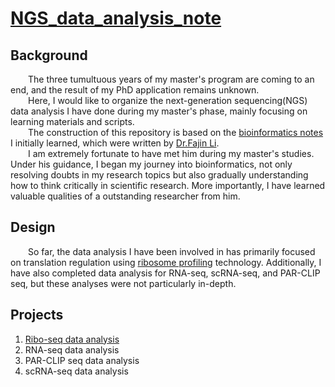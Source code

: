 # **[NGS_data_analysis_note](https://github.com/Zheyu-Ding/NGS_data_analysis_note/)**
## **Background**
&emsp;&emsp;The three tumultuous years of my master's program are coming to an end, and the result of my PhD application remains unknown. <br> 
&emsp;&emsp;Here, I would like to organize the next-generation sequencing(NGS) data analysis I have done during my master's phase, mainly focusing on learning materials and scripts. <br>
&emsp;&emsp;The construction of this repository is based on the [bioinformatics notes](https://github.com/Zheyu-Ding/NGS-data-analysis) I initially learned, which were written by [Dr.Fajin Li](https://scholar.google.com/citations?hl=en&user=Vj3JwOkAAAAJ). <br>
&emsp;&emsp;I am extremely fortunate to have met him during my master's studies. Under his guidance, I began my journey into bioinformatics, not only resolving doubts in my research topics but also gradually understanding how to think critically in scientific research. More importantly, I have learned valuable qualities of a outstanding researcher from him.

## **Design**
&emsp;&emsp;So far, the data analysis I have been involved in has primarily focused on translation regulation using [ribosome profiling](https://en.wikipedia.org/wiki/Ribosome_profiling) technology. Additionally, I have also completed data analysis for RNA-seq, scRNA-seq, and PAR-CLIP seq, but these analyses were not particularly in-depth.

## **Projects**
1. [Ribo-seq data analysis](https://github.com/Zheyu-Ding/NGS_data_analysis_note/blob/main/Projects/Ribo-seq.md)
2. RNA-seq data analysis
3. PAR-CLIP seq data analysis
4. scRNA-seq data analysis
